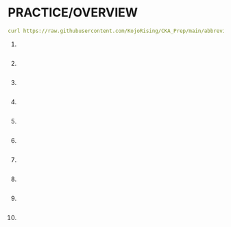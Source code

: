 # PRACTICE/OVERVIEW
```yaml
curl https://raw.githubusercontent.com/KojoRising/CKA_Prep/main/abbreviated_alias.sh > alias.sh && source alias.sh
```



1)
```yaml

```

2) 
```yaml

```

3)
```yaml

```

4)
```yaml

```

5)
```yaml

```

6)
```yaml

```

7)
```yaml

```

8)
```yaml

```

9)
```yaml

```

10)
```yaml

```

